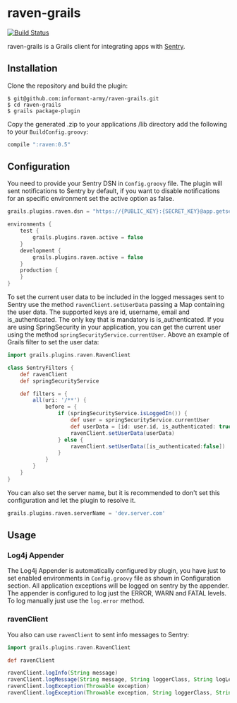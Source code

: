 # raven-grails

[![Build Status](https://secure.travis-ci.org/informant-army/raven-grails.png?branch=master)](https://travis-ci.org/informant-army/raven-grails)

raven-grails is a Grails client for integrating apps with [Sentry](http://www.getsentry.com).

## Installation

Clone the repository and build the plugin:

    $ git@github.com:informant-army/raven-grails.git
    $ cd raven-grails
    $ grails package-plugin

Copy the generated .zip to your applications /lib directory add the following to your `BuildConfig.groovy`:

```groovy
compile ":raven:0.5"
```

## Configuration

You need to provide your Sentry DSN in `Config.groovy` file. The plugin will sent notifications to Sentry by default, if you want to disable notifications for an specific environment set the active option as false.

```groovy
grails.plugins.raven.dsn = "https://{PUBLIC_KEY}:{SECRET_KEY}@app.getsentry.com/{PATH}{PROJECT_ID}"

environments {
    test {
        grails.plugins.raven.active = false
    }
    development {
        grails.plugins.raven.active = false
    }
    production {
    }
}
```

To set the current user data to be included in the logged messages sent to Sentry use the method `ravenClient.setUserData` passing a Map containing the user data. The supported keys are id, username, email and is\_authenticated. The only key that is mandatory is is\_authenticated. If you are using SpringSecurity in your application, you can get the current user using the method `springSecurityService.currentUser`. Above an example of Grails filter to set the user data:

```groovy
import grails.plugins.raven.RavenClient

class SentryFilters {
    def ravenClient
    def springSecurityService

    def filters = {
        all(uri: '/**') {
            before = {
                if (springSecurityService.isLoggedIn()) {
                    def user = springSecurityService.currentUser
                    def userData = [id: user.id, is_authenticated: true, email: user.email, username: user.username]
                    ravenClient.setUserData(userData)
                } else {
                    ravenClient.setUserData([is_authenticated:false])
                }
            }
        }
    }
}
```

You can also set the server name, but it is recommended to don't set this configuration and let the plugin to resolve it.

```groovy
grails.plugins.raven.serverName = 'dev.server.com'
```

## Usage

### Log4j Appender

The Log4j Appender is automatically configured by plugin, you have just to set enabled environments in `Config.groovy` file as shown in Configuration section. All application exceptions will be logged on sentry by the appender. The appender is configured to log just the ERROR, WARN and FATAL levels. To log manually just use the `log.error` method.

### ravenClient

You also can use `ravenClient` to sent info messages to Sentry:

```groovy
import grails.plugins.raven.RavenClient

def ravenClient

ravenClient.logInfo(String message)
ravenClient.logMessage(String message, String loggerClass, String logLevel)
ravenClient.logException(Throwable exception)
ravenClient.logException(Throwable exception, String loggerClass, String logLevel, HttpServletRequest request)
```
